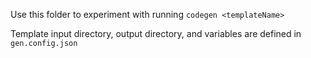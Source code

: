Use this folder to experiment with running `codegen <templateName>`

Template input directory, output directory, and variables are defined in `gen.config.json`
